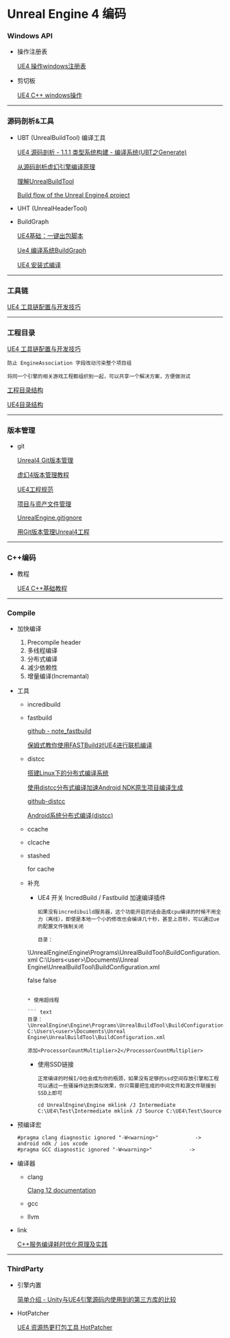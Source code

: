 # Unreal Engine 4 编码

### Windows API

* 操作注册表

  [UE4 操作windows注册表](https://zhuanlan.zhihu.com/p/139364795)

* 剪切板

  [UE4 C++ windows操作](https://blog.csdn.net/u014532636/article/details/99726677)





---



### 源码剖析&工具

* UBT (UnrealBuildTool) 编译工具

  [UE4 源码剖析 - 1.1.1 类型系统构建 - 编译系统(UBT之Generate)](https://zhuanlan.zhihu.com/p/157965866)

  [从源码剖析虚幻引擎编译原理](https://yinpengd.github.io/2019/08/13/%E4%BB%8E%E6%BA%90%E7%A0%81%E5%89%96%E6%9E%90%E8%99%9A%E5%B9%BB%E5%BC%95%E6%93%8E%E7%BC%96%E8%AF%91%E5%8E%9F%E7%90%86/)

  [理解UnrealBuildTool](https://zhuanlan.zhihu.com/p/57186557)

  [Build flow of the Unreal Engine4 project](https://imzlp.me/posts/6362/)

* UHT (UnrealHeaderTool)



* BuildGraph

  [UE4基础：一键出包脚本](https://wangjie.rocks/2019/01/22/ue4-basic-package/)

  [Ue4 编译系统BuildGraph](https://zhuanlan.zhihu.com/p/36075110)

  [UE4 安装式编译](https://wangjie.rocks/2017/04/13/ue4-installed-build/)



---



### 工具链

[UE4 工具链配置与开发技巧](https://imzlp.me/posts/12143/)



---



### 工程目录

[UE4 工具链配置与开发技巧](https://zhuanlan.zhihu.com/p/130452475)

``` text
防止 EngineAssociation 字段改动污染整个项目组

将同一个引擎的相关游戏工程都组织到一起，可以共享一个解决方案，方便做测试
```

[工程目录结构](https://zhuanlan.zhihu.com/p/160917246)

[UE4目录结构](https://muyunsoft.com/blog/Unreal4/Basic/DirectoryStructure.html#%E9%80%9A%E7%94%A8%E7%9B%AE%E5%BD%95)



---



### 版本管理

* git

  [Unreal4 Git版本管理](https://zhuanlan.zhihu.com/p/104197715)

  [虚幻4版本管理教程](https://zhuanlan.zhihu.com/p/103376639)

  [UE4工程规范](https://github.com/ericzhou9/ue4-style-guide#toc)

  [项目与资产文件管理](https://zhuanlan.zhihu.com/p/84217372)

  [UnrealEngine.gitignore](https://github.com/github/gitignore/blob/master/UnrealEngine.gitignore)

  [用Git版本管理Unreal4工程](https://zhuowl.github.io/2018/07/12/Unreal4-and-Git/)



---



### C++编码

* 教程

  [UE4 C++基础教程](https://www.zhihu.com/column/ue4cpp)



---



### Compile

* 加快编译

  1. Precompile header
  2. 多线程编译
  3. 分布式编译
  4. 减少依赖性
  5. 增量编译(Incremantal)

* 工具

  * incredibuild

  * fastbuild

    [github - note_fastbuild](https://github.com/sbfhy/note_fastbuild)

    [保姆式教你使用FASTBuild对UE4进行联机编译](https://zhuanlan.zhihu.com/p/158400394)

  * distcc

    [搭建Linux下的分布式编译系统](http://blog.xeonxu.info/blog/2012/08/30/da-jian-linuxxia-de-fen-bu-shi-bian-yi-xi-tong/)

    [使用distcc分布式编译加速Android NDK原生项目编译生成](https://blog.k-res.net/archives/1298.html)
  
    [github-distcc](https://github.com/distcc/distcc)
  
    [Android系统分布式编译(distcc)](https://blog.csdn.net/hui5110/article/details/107046883)
  
  * ccache
  
  * clcache
  
  * stashed
  
    for cache
  
  * 补充
  
    * UE4 开关 IncredBuild  /  Fastbuild 加速编译插件
  
      ``` text
      如果没有incredibuild服务器，这个功能开启的话会造成cpu编译的时候不用全力（离线），即使是本地一个小的修改也会编译几十秒，甚至上百秒，可以通过ue的配置文件强制关闭
      
      目录：
    \UnrealEngine\Engine\Programs\UnrealBuildTool\BuildConfiguration.xml
       C:\Users\<user>\Documents\Unreal Engine\UnrealBuildTool\BuildConfiguration.xml
    
      <bAllowXGE>false</bAllowXGE>
      <bAllowFASTBuild>false</bAllowFASTBuild>
      ```
  
    * 使用超线程
  
      ``` text
    目录：
      \UnrealEngine\Engine\Programs\UnrealBuildTool\BuildConfiguration.xml
     C:\Users\<user>\Documents\Unreal Engine\UnrealBuildTool\BuildConfiguration.xml
      
      添加<ProcessorCountMultiplier>2</ProcessorCountMultiplier>
      ```
  
    * 使用SSD链接
  
      ``` text
      正常编译的时候I/O也会成为你的瓶颈，如果没有足够的ssd空间存放引擎和工程可以通过一些骚操作达到类似效果，你只需要把生成的中间文件和源文件联接到SSD上即可
      
      cd UnrealEngine\Engine mklink /J Intermediate C:\UE4\Test\Intermediate mklink /J Source C:\UE4\Test\Source
      ```
  
* 预编译宏

  ``` text
  #pragma clang diagnostic ignored "-W<warning>"            ->  android ndk / ios xcode
  #pragma GCC diagnostic ignored "-W<warning>"			  ->  
  ```

* 编译器

  * clang

    [Clang 12 documentation](https://clang.llvm.org/docs/UsersManual.html)

  * gcc
  
  * llvm

* link

  [C++服务编译耗时优化原理及实践](https://tech.meituan.com/2020/12/10/apache-kylin-practice-in-meituan.html)



---



### ThirdParty

* 引擎内置

  [简单介绍 - Unity与UE4引擎源码内使用到的第三方库的比较](https://blog.csdn.net/u010019717/article/details/108113589)

* HotPatcher

  [UE4 资源热更打包工具 HotPatcher](https://imzlp.me/posts/17590/)


